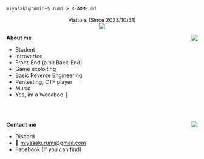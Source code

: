 ```console
miyasaki@rumi:~$ rumi > README.md
```

<p align="center">
Visitors (Since 2023/10/31)<br>
<img src="https://count.getloli.com/get/@rumi-chan?theme=rule34" />
</p>

**About me**
<img align="right" src="https://github-readme-stats.vercel.app/api?username=rumi-chan&theme=tokyonight&show_icons=true&hide_border=true&bg_color=00000000" />
- Student
- Introverted
- Front-End (a bit Back-End)
- Game exploiting
- Basic Reverse Engineering
- Pentesting, CTF player
- Music
- Yes, im a Weeaboo 🌸

<br>
<br>

**Contact me**
<img align="right" src="https://lanyard.cnrad.dev/api/675265494097592320?theme=dark&bg=3A405A&hideDiscrim=true&borderRadius=30px" />
- Discord
- 📧 [miyasaki.rumi@gmail.com](mailto:miyasaki.rumi@gmail.com)
- Facebook (If you can find)
